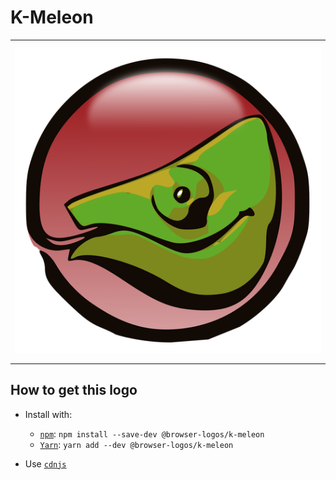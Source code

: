 # K-Meleon

<table>
    <tbody>
        <tr>
            <td height="512px" width="512px">
                <a href="./"><img width="500px" src="k-meleon_512x512.png" alt="K-Meleon browser logo"></a>
            </td>
        <tr>
    </tbody>
</table>


## How to get this logo

* Install with:

  * [`npm`](https://www.npmjs.com/): `npm install --save-dev @browser-logos/k-meleon`
  * [`Yarn`](https://yarnpkg.com/): `yarn add --dev @browser-logos/k-meleon`

* Use [`cdnjs`](https://cdnjs.com/libraries/browser-logos)
